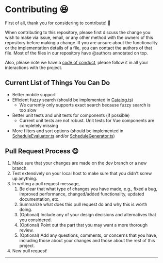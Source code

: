 # Contributing :satisfied:

First of all, thank you for considering to contribute! :tada:

When contributing to this repository, please first discuss the change you wish to make via issue, email, or any other method with the owners of this repository before making a change. If you are unsure about the functionality or the implementation details of a file, you can contact the authors of that file. Most of the files in our repository have @authors annotated on top.

Also, please note we have a [code of conduct](./CODE_OF_CONDUCT.md), please follow it in all your interactions with the project.

## Current List of Things You Can Do

-   Better mobile support
-   Efficient fuzzy search (should be implemented in [Catalog.ts](/src/models/Catalog.ts))
    -   We currently only supports exact search because fuzzy search is too slow
-   Better unit tests and unit tests for components (if possible)
    -   Current unit tests are not robust. Unit tests for Vue components are completely missing
-   More filters and sort options (should be implemented in [ScheduleEvaluator.ts](/src/algorithm/ScheduleEvaluator.ts) and/or [ScheduleGenerator.ts](/src/algorithm/ScheduleGenerator.ts))

## Pull Request Process :yum:

1. Make sure that your changes are made on the dev branch or a new branch.
2. Test extensively on your local host to make sure that you didn't screw up anything.
3. In writing a pull request message,
    1. Be clear that what type of changes you have made, e.g., fixed a bug, improved performance, changed/added functionality, updated documentation, etc.
    2. Summarize what does this pull request do and why this is worth doing.
    3. (Optional) Include any of your design decisions and alternatives that you considered.
    4. (Optional) Point out the part that you may want a more thorough review.
    5. (Optional) Add any questions, comments, or concerns that you have, including those about your changes and those about the rest of this project.
4. New pull request!

---
